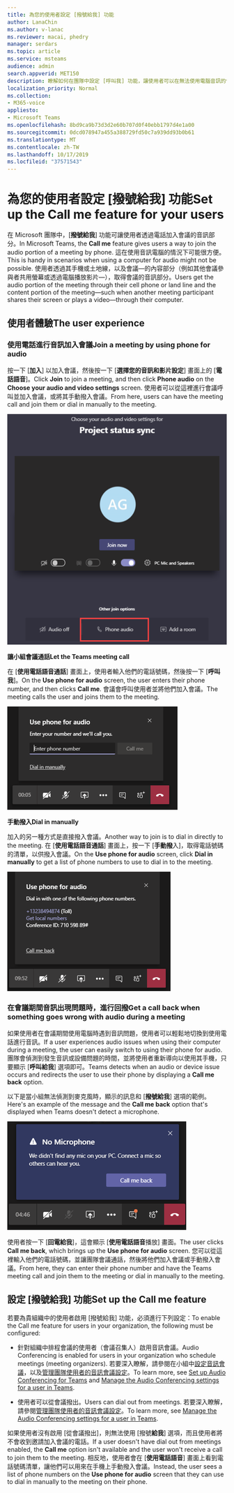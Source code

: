 ```yaml
---
title: 為您的使用者設定 [撥號給我] 功能
author: LanaChin
ms.author: v-lanac
ms.reviewer: macai, phedry
manager: serdars
ms.topic: article
ms.service: msteams
audience: admin
search.appverid: MET150
description: 瞭解如何在團隊中設定 [呼叫我] 功能，讓使用者可以在無法使用電腦音訊的情況下，透過電話加入音訊部分。
localization_priority: Normal
ms.collection:
- M365-voice
appliesto:
- Microsoft Teams
ms.openlocfilehash: 8bd9ca9b73d3d2e60b707d0f40ebb1797d4e1a00
ms.sourcegitcommit: 0dcd078947a455a388729fd50c7a939dd93b0b61
ms.translationtype: MT
ms.contentlocale: zh-TW
ms.lasthandoff: 10/17/2019
ms.locfileid: "37571543"
---
```

# <a name="set-up-the-call-me-feature-for-your-users"></a><span data-ttu-id="fa5d0-103">為您的使用者設定 [撥號給我] 功能</span><span class="sxs-lookup"><span data-stu-id="fa5d0-103">Set up the Call me feature for your users</span></span>

<span data-ttu-id="fa5d0-104">在 Microsoft 團隊中，[**撥號給我**] 功能可讓使用者透過電話加入會議的音訊部分。</span><span class="sxs-lookup"><span data-stu-id="fa5d0-104">In Microsoft Teams, the **Call me** feature gives users a way to join the audio portion of a meeting by phone.</span></span> <span data-ttu-id="fa5d0-105">這在使用音訊電腦的情況下可能很方便。</span><span class="sxs-lookup"><span data-stu-id="fa5d0-105">This is handy in scenarios when using a computer for audio might not be possible.</span></span> <span data-ttu-id="fa5d0-106">使用者透過其手機或土地線，以及會議&mdash;的內容部分（例如其他會議參與者共用螢幕或透過電腦播放影片&mdash;），取得會議的音訊部分。</span><span class="sxs-lookup"><span data-stu-id="fa5d0-106">Users get the audio portion of the meeting through their cell phone or land line and the content portion of the meeting&mdash;such when another meeting participant shares their screen or plays a video&mdash;through their computer.</span></span>

## <a name="the-user-experience"></a><span data-ttu-id="fa5d0-107">使用者體驗</span><span class="sxs-lookup"><span data-stu-id="fa5d0-107">The user experience</span></span>

### <a name="join-a-meeting-by-using-phone-for-audio"></a><span data-ttu-id="fa5d0-108">使用電話進行音訊加入會議</span><span class="sxs-lookup"><span data-stu-id="fa5d0-108">Join a meeting by using phone for audio</span></span>

<span data-ttu-id="fa5d0-109">按一下 [**加入**] 以加入會議，然後按一下 [**選擇您的音訊和影片設定**] 畫面上的 [**電話語音**]。</span><span class="sxs-lookup"><span data-stu-id="fa5d0-109">Click **Join** to join a meeting, and then click **Phone audio** on the  **Choose your audio and video settings** screen.</span></span> <span data-ttu-id="fa5d0-110">使用者可以從這裡進行會議呼叫並加入會議，或將其手動撥入會議。</span><span class="sxs-lookup"><span data-stu-id="fa5d0-110">From here, users can have the meeting call and join them or dial in manually to the meeting.</span></span>

![[電話語音] 選項的螢幕擷取畫面](media/set-up-the-call-me-feature-for-your-users-phone-audio.png)

<span data-ttu-id="fa5d0-112">**讓小組會議通話**</span><span class="sxs-lookup"><span data-stu-id="fa5d0-112">**Let the Teams meeting call**</span></span>

<span data-ttu-id="fa5d0-113">在 [**使用電話語音通話**] 畫面上，使用者輸入他們的電話號碼，然後按一下 [**呼叫我**]。</span><span class="sxs-lookup"><span data-stu-id="fa5d0-113">On the **Use phone for audio** screen, the user enters their phone number, and then clicks **Call me**.</span></span> <span data-ttu-id="fa5d0-114">會議會呼叫使用者並將他們加入會議。</span><span class="sxs-lookup"><span data-stu-id="fa5d0-114">The meeting calls the user and joins them to the meeting.</span></span>

![[使用電話語音] 畫面上的 [撥號給我] 選項的螢幕擷取畫面](media/set-up-the-call-me-feature-for-your-users-call-me.png)

<span data-ttu-id="fa5d0-116">**手動撥入**</span><span class="sxs-lookup"><span data-stu-id="fa5d0-116">**Dial in manually**</span></span>

<span data-ttu-id="fa5d0-117">加入的另一種方式是直接撥入會議。</span><span class="sxs-lookup"><span data-stu-id="fa5d0-117">Another way to join is to dial in directly to the meeting.</span></span> <span data-ttu-id="fa5d0-118">在 [**使用電話語音通話**] 畫面上，按一下 [**手動撥**入]，取得電話號碼的清單，以供撥入會議。</span><span class="sxs-lookup"><span data-stu-id="fa5d0-118">On the **Use phone for audio** screen, click **Dial in manually** to get a list of phone numbers to use to dial in to the meeting.</span></span>

![[手動撥號] 選項的螢幕擷取畫面](media/set-up-the-call-me-feature-for-your-users-dial-in.png)

### <a name="get-a-call-back-when-something-goes-wrong-with-audio-during-a-meeting"></a><span data-ttu-id="fa5d0-120">在會議期間音訊出現問題時，進行回撥</span><span class="sxs-lookup"><span data-stu-id="fa5d0-120">Get a call back when something goes wrong with audio during a meeting</span></span>

<span data-ttu-id="fa5d0-121">如果使用者在會議期間使用電腦時遇到音訊問題，使用者可以輕鬆地切換到使用電話進行音訊。</span><span class="sxs-lookup"><span data-stu-id="fa5d0-121">If a user experiences audio issues when using their computer during a meeting, the user can easily switch to using their phone for audio.</span></span> <span data-ttu-id="fa5d0-122">團隊會偵測到發生音訊或設備問題的時間，並將使用者重新導向以使用其手機，只要顯示 [**呼叫給我**] 選項即可。</span><span class="sxs-lookup"><span data-stu-id="fa5d0-122">Teams detects when an audio or device issue occurs and redirects the user to use their phone by displaying a **Call me back** option.</span></span>

<span data-ttu-id="fa5d0-123">以下是當小組無法偵測到麥克風時，顯示的訊息和 [**撥號給我**] 選項的範例。</span><span class="sxs-lookup"><span data-stu-id="fa5d0-123">Here's an example of the message and the **Call me back** option that's displayed when Teams doesn't detect a microphone.</span></span>

![[向我回電] 選項的螢幕擷取畫面](media/set-up-the-call-me-feature-for-your-users-no-mic.PNG)

<span data-ttu-id="fa5d0-125">使用者按一下 [**回電給我**]，這會顯示 [**使用電話語音**播放] 畫面。</span><span class="sxs-lookup"><span data-stu-id="fa5d0-125">The user clicks **Call me back**, which brings up the **Use phone for audio** screen.</span></span> <span data-ttu-id="fa5d0-126">您可以從這裡輸入他們的電話號碼，並讓團隊會議通話，然後將他們加入會議或手動撥入會議。</span><span class="sxs-lookup"><span data-stu-id="fa5d0-126">From here, they can enter their phone number and have the Teams meeting call and join them to the meeting or dial in manually to the meeting.</span></span>

## <a name="set-up-the-call-me-feature"></a><span data-ttu-id="fa5d0-127">設定 [撥號給我] 功能</span><span class="sxs-lookup"><span data-stu-id="fa5d0-127">Set up the Call me feature</span></span>

<span data-ttu-id="fa5d0-128">若要為貴組織中的使用者啟用 [撥號給我] 功能，必須進行下列設定：</span><span class="sxs-lookup"><span data-stu-id="fa5d0-128">To enable the Call me feature for users in your organization, the following must be configured:</span></span>

- <span data-ttu-id="fa5d0-129">針對組織中排程會議的使用者（會議召集人）啟用音訊會議。</span><span class="sxs-lookup"><span data-stu-id="fa5d0-129">Audio Conferencing is enabled for users in your organization who schedule meetings (meeting organizers).</span></span> <span data-ttu-id="fa5d0-130">若要深入瞭解，請參閱在小組中[設定音訊會議](set-up-audio-conferencing-in-teams.md)，以及[管理團隊使用者的音訊會議設定](manage-the-audio-conferencing-settings-for-a-user-in-teams.md)。</span><span class="sxs-lookup"><span data-stu-id="fa5d0-130">To learn more, see [Set up Audio Conferencing for Teams](set-up-audio-conferencing-in-teams.md) and [Manage the Audio Conferencing settings for a user in Teams](manage-the-audio-conferencing-settings-for-a-user-in-teams.md).</span></span>

- <span data-ttu-id="fa5d0-131">使用者可以從會議撥出。</span><span class="sxs-lookup"><span data-stu-id="fa5d0-131">Users can dial out from meetings.</span></span> <span data-ttu-id="fa5d0-132">若要深入瞭解，請參閱[管理團隊使用者的音訊會議設定](manage-the-audio-conferencing-settings-for-a-user-in-teams.md)。</span><span class="sxs-lookup"><span data-stu-id="fa5d0-132">To learn more, see [Manage the Audio Conferencing settings for a user in Teams](manage-the-audio-conferencing-settings-for-a-user-in-teams.md).</span></span>

<span data-ttu-id="fa5d0-133">如果使用者沒有啟用 [從會議撥出]，則無法使用 [撥號**給我**] 選項，而且使用者將不會收到邀請加入會議的電話。</span><span class="sxs-lookup"><span data-stu-id="fa5d0-133">If a user doesn't have dial out from meetings enabled, the **Call me** option isn't available and the user won't receive a call to join them to the meeting.</span></span> <span data-ttu-id="fa5d0-134">相反地，使用者會在 [**使用電話語音**] 畫面上看到電話號碼清單，讓他們可以用來在手機上手動撥入會議。</span><span class="sxs-lookup"><span data-stu-id="fa5d0-134">Instead, the user sees a list of phone numbers on the **Use phone for audio** screen that they can use to dial in manually to the meeting on their phone.</span></span>
